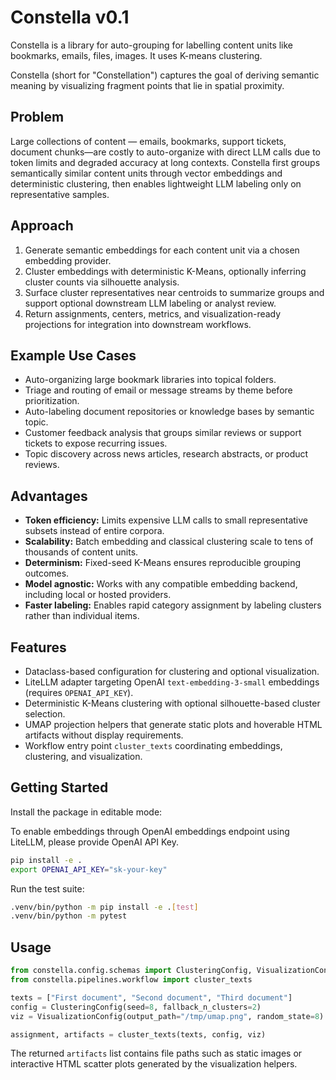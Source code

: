 # Constella v0.1

Constella is a library for auto-grouping for labelling content units like bookmarks, emails, files, images. It uses K-means clustering.

Constella (short for "Constellation") captures the goal of deriving semantic meaning by visualizing fragment points that lie in spatial proximity.

## Problem

Large collections of content — emails, bookmarks, support tickets, document chunks—are costly to auto-organize with direct LLM calls due to token limits and degraded accuracy at long contexts. Constella first groups semantically similar content units through vector embeddings and deterministic clustering, then enables lightweight LLM labeling only on representative samples.

## Approach

1. Generate semantic embeddings for each content unit via a chosen embedding provider.
2. Cluster embeddings with deterministic K-Means, optionally inferring cluster counts via silhouette analysis.
3. Surface cluster representatives near centroids to summarize groups and support optional downstream LLM labeling or analyst review.
4. Return assignments, centers, metrics, and visualization-ready projections for integration into downstream workflows.

## Example Use Cases

- Auto-organizing large bookmark libraries into topical folders.
- Triage and routing of email or message streams by theme before prioritization.
- Auto-labeling document repositories or knowledge bases by semantic topic.
- Customer feedback analysis that groups similar reviews or support tickets to expose recurring issues.
- Topic discovery across news articles, research abstracts, or product reviews.

## Advantages

- **Token efficiency:** Limits expensive LLM calls to small representative subsets instead of entire corpora.
- **Scalability:** Batch embedding and classical clustering scale to tens of thousands of content units.
- **Determinism:** Fixed-seed K-Means ensures reproducible grouping outcomes.
- **Model agnostic:** Works with any compatible embedding backend, including local or hosted providers.
- **Faster labeling:** Enables rapid category assignment by labeling clusters rather than individual items.

## Features

- Dataclass-based configuration for clustering and optional visualization.
- LiteLLM adapter targeting OpenAI `text-embedding-3-small` embeddings (requires `OPENAI_API_KEY`).
- Deterministic K-Means clustering with optional silhouette-based cluster selection.
- UMAP projection helpers that generate static plots and hoverable HTML artifacts without display requirements.
- Workflow entry point `cluster_texts` coordinating embeddings, clustering, and visualization.

## Getting Started

Install the package in editable mode:

To enable embeddings through OpenAI embeddings endpoint using LiteLLM, please provide OpenAI API Key.
```bash
pip install -e .
export OPENAI_API_KEY="sk-your-key"
```

Run the test suite:

```bash
.venv/bin/python -m pip install -e .[test]
.venv/bin/python -m pytest
```

## Usage

```python
from constella.config.schemas import ClusteringConfig, VisualizationConfig
from constella.pipelines.workflow import cluster_texts

texts = ["First document", "Second document", "Third document"]
config = ClusteringConfig(seed=8, fallback_n_clusters=2)
viz = VisualizationConfig(output_path="/tmp/umap.png", random_state=8)

assignment, artifacts = cluster_texts(texts, config, viz)
```

The returned `artifacts` list contains file paths such as static images or interactive HTML scatter plots generated by the visualization helpers.
